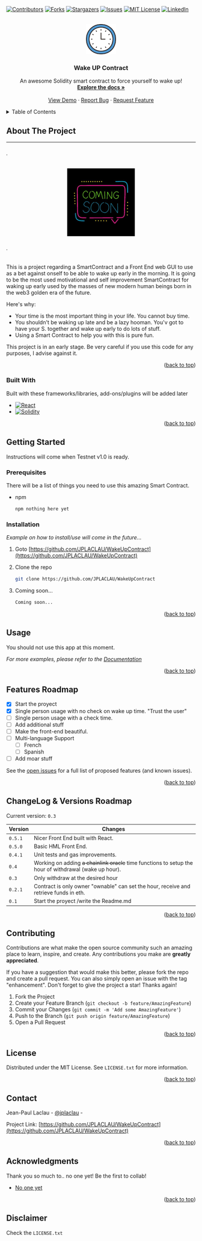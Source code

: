 <a name="readme-top"></a>

[![Contributors][contributors-shield]][contributors-url]
[![Forks][forks-shield]][forks-url]
[![Stargazers][stars-shield]][stars-url]
[![Issues][issues-shield]][issues-url]
[![MIT License][license-shield]][license-url]
[![LinkedIn][linkedin-shield]][linkedin-url]

<!-- PROJECT LOGO -->
<br />
<div align="center">
  <a href="https://github.com/JPLACLAU/WakeUpContract">
    <img src="images/clock-svgrepo-com.svg" alt="Logo" width="80" height="80">
  </a>

  <h3 align="center">Wake UP Contract</h3>

  <p align="center">
    An awesome Solidity smart contract to force yourself to wake up!
    <br />
    <a href="https://github.com/JPLACLAU/WakeUpContract"><strong>Explore the docs »</strong></a>
    <br />
    <br />
    <a href="https://github.com/JPLACLAU/WakeUpContract">View Demo</a>
    ·
    <a href="https://github.com/JPLACLAU/WakeUpContract/issues">Report Bug</a>
    ·
    <a href="https://github.com/JPLACLAU/WakeUpContract/issues">Request Feature</a>
  </p>
</div>

<!-- TABLE OF CONTENTS -->
<details>
  <summary>Table of Contents</summary>
  <ol>
    <li>
      <a href="#about-the-project">About The Project</a>
      <ul>
        <li><a href="#built-with">Built With</a></li>
      </ul>
    </li>
    <li>
      <a href="#getting-started">Getting Started</a>
      <ul>
        <li><a href="#prerequisites">Prerequisites</a></li>
        <li><a href="#installation">Installation</a></li>
      </ul>
    </li>
    <li><a href="#usage">Usage</a></li>
    <li><a href="#roadmap">Roadmap</a></li>
    <li><a href="#changelog">ChangeLog</a></li>
    <li><a href="#contributing">Contributing</a></li>
    <li><a href="#license">License</a></li>
    <li><a href="#contact">Contact</a></li>
    <li><a href="#acknowledgments">Acknowledgments</a></li>  
  </ol>  
</details>  
  
<!-- ABOUT THE PROJECT -->

## About The Project

---

###### _._

  <div align="center">

  <a href="https://github.com/JPLACLAU/WakeUpContract">  
    <img src="images/400x400.jpg" alt="Wake UP Contract"    width="180" height="180">

  </a>  
    
  </div>

###### _._

This is a project regarding a SmartContract and a Front End web GUI to use as a bet against onself to be able to wake up early in the morning. It is going to be the most used motivational and self improvement SmartContract for waking up early used by the masses of new modern human beings born in the web3 golden era of the future.

Here's why:

- Your time is the most important thing in your life. You cannot buy time.
- You shouldn't be waking up late and be a lazy hooman. You'v got to have your S. together and wake up early to do lots of stuff.
- Using a Smart Contract to help you with this is pure fun.

This project is in an early stage.
Be very careful if you use this code for any purposes, I advise against it.

<p align="right">(<a href="#readme-top">back to top</a>)</p>

### Built With

Built with these frameworks/libraries, add-ons/plugins will be added later

- [![React][react.js]][react-url]
- [![Solidity][soliditylang.org]][soliditylang-url]

<p align="right">(<a href="#readme-top">back to top</a>)</p>

<!-- GETTING STARTED -->

## Getting Started

Instructions will come when Testnet v1.0 is ready.

### Prerequisites

There will be a list of things you need to use this amazing Smart Contract.

- npm

  ```sh
  npm nothing here yet
  ```

### Installation

_Example on how to install/use will come in the future..._

1. Goto [https://github.com/JPLACLAU/WakeUpContract](https://github.com/JPLACLAU/WakeUpContract)
2. Clone the repo

   ```sh
   git clone https://github.com/JPLACLAU/WakeUpContract
   ```

3. Coming soon...
   ```sh
   Coming soon...
   ```

<p align="right">(<a href="#readme-top">back to top</a>)</p>

<!-- USAGE EXAMPLES -->

## Usage

You should not use this app at this moment.

_For more examples, please refer to the [Documentation](https://github.com/JPLACLAU/WakeUpContract)_

<p align="right">(<a href="#readme-top">back to top</a>)</p>

<!-- ROADMAP -->

## Features Roadmap

- [x] Start the proyect
- [x] Single person usage with no check on wake up time. "Trust the user"
- [ ] Single person usage with a check time.
- [ ] Add additional stuff
- [ ] Make the front-end beautiful.
- [ ] Multi-language Support
  - [ ] French
  - [ ] Spanish
- [ ] Add moar stuff

See the [open issues](https://github.com/JPLACLAU/WakeUpContract/issues) for a full list of proposed features (and known issues).

<p align="right">(<a href="#readme-top">back to top</a>)</p>

<!-- CHANGELOG -->

## ChangeLog & Versions Roadmap

Current version: `0.3`

| Version | Changes                                |
| ------- | -------------------------------------- |
| `0.5.1`   | Nicer Front End built with React.    |
| `0.5.0`   | Basic HML Front End.      |
| `0.4.1`   | Unit tests and gas improvements.   |
| `0.4`   | Working on adding ~~a chainlink oracle~~ time functions to setup the hour of withdrawal (wake up hour).      |
| `0.3`   | Only withdraw at the desired hour      |
| `0.2.1`   | Contract is only owner "ownable" can set the hour, receive and retrieve funds in eth.   |
| `0.1`   | Start the proyect /write the Readme.md |

<p align="right">(<a href="#readme-top">back to top</a>)</p>

<!-- CONTRIBUTING -->

## Contributing

Contributions are what make the open source community such an amazing place to learn, inspire, and create. Any contributions you make are **greatly appreciated**.

If you have a suggestion that would make this better, please fork the repo and create a pull request. You can also simply open an issue with the tag "enhancement".
Don't forget to give the project a star! Thanks again!

1. Fork the Project
2. Create your Feature Branch (`git checkout -b feature/AmazingFeature`)
3. Commit your Changes (`git commit -m 'Add some AmazingFeature'`)
4. Push to the Branch (`git push origin feature/AmazingFeature`)
5. Open a Pull Request

<p align="right">(<a href="#readme-top">back to top</a>)</p>

<!-- LICENSE -->

## License

Distributed under the MIT License. See `LICENSE.txt` for more information.

<p align="right">(<a href="#readme-top">back to top</a>)</p>

<!-- CONTACT -->

## Contact

Jean-Paul Laclau - [@jplaclau](https://www.linkedin.com/in/jplaclau/) -

Project Link: [https://github.com/JPLACLAU/WakeUpContract](https://github.com/JPLACLAU/WakeUpContract)

<p align="right">(<a href="#readme-top">back to top</a>)</p>

<!-- ACKNOWLEDGMENTS -->

## Acknowledgments

Thank you so much to.. no one yet! Be the first to collab!

- [No one yet](https://no-one.com)

<p align="right">(<a href="#readme-top">back to top</a>)</p>

## Disclaimer

Check the `LICENSE.txt`

<!-- MARKDOWN LINKS & IMAGES -->
<!-- Thank you so much Othneildrew for this amazing Readme template -->
<!-- https://github.com/JPLACLAU/WakeUpContract/blob/master/README.md -->
<!-- https://www.markdownguide.org/basic-syntax/#reference-style-links -->

[contributors-shield]: https://img.shields.io/github/contributors/JPLACLAU/Best-README-Template.svg?style=for-the-badge
[contributors-url]: https://github.com/JPLACLAU/WakeUpContract/graphs/contributors
[forks-shield]: https://img.shields.io/github/forks/JPLACLAU/Best-README-Template.svg?style=for-the-badge
[forks-url]: https://github.com/JPLACLAU/WakeUpContract/network/members
[stars-shield]: https://img.shields.io/github/stars/JPLACLAU/Best-README-Template.svg?style=for-the-badge
[stars-url]: https://github.com/JPLACLAU/WakeUpContract/stargazers
[issues-shield]: https://img.shields.io/github/issues/JPLACLAU/Best-README-Template.svg?style=for-the-badge
[issues-url]: https://github.com/JPLACLAU/WakeUpContract/issues
[license-shield]: https://img.shields.io/github/license/JPLACLAU/Best-README-Template.svg?style=for-the-badge
[license-url]: https://github.com/JPLACLAU/WakeUpContract/blob/master/LICENSE.txt
[linkedin-shield]: https://img.shields.io/badge/-LinkedIn-black.svg?style=for-the-badge&logo=linkedin&colorB=555
[linkedin-url]: https://linkedin.com/in/jplaclau
[product-screenshot]: images/screenshot.png
[next.js]: https://img.shields.io/badge/next.js-000000?style=for-the-badge&logo=nextdotjs&logoColor=white
[next-url]: https://nextjs.org/
[react.js]: https://img.shields.io/badge/React-20232A?style=for-the-badge&logo=react&logoColor=61DAFB
[react-url]: https://reactjs.org/
[vue.js]: https://img.shields.io/badge/Vue.js-35495E?style=for-the-badge&logo=vuedotjs&logoColor=4FC08D
[vue-url]: https://vuejs.org/
[angular.io]: https://img.shields.io/badge/Angular-DD0031?style=for-the-badge&logo=angular&logoColor=white
[angular-url]: https://angular.io/
[svelte.dev]: https://img.shields.io/badge/Svelte-4A4A55?style=for-the-badge&logo=svelte&logoColor=FF3E00
[svelte-url]: https://svelte.dev/
[laravel.com]: https://img.shields.io/badge/Laravel-FF2D20?style=for-the-badge&logo=laravel&logoColor=white
[laravel-url]: https://laravel.com
[bootstrap.com]: https://img.shields.io/badge/Bootstrap-563D7C?style=for-the-badge&logo=bootstrap&logoColor=white
[bootstrap-url]: https://getbootstrap.com
[jquery.com]: https://img.shields.io/badge/jQuery-0769AD?style=for-the-badge&logo=jquery&logoColor=white
[jquery-url]: https://jquery.com
[soliditylang.org]: https://img.shields.io/badge/Solidity-0769AD?style=for-the-badge&logo=Solidity&logoColor=white
[soliditylang-url]: https://soliditylang.org
